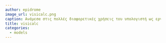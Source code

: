 ```yaml
---
author: epidrome
image_url: visicalc.png
caption: Ανάμεσα στις πολλές διαφορετικές χρήσεις του υπολογιστή ως εργαλείο (π.χ., επεξεργασία κειμένου, σχεδίαση, κτλ.), ξεχωρίζει η περίπτωση του VisiCalc που είναι το πρώτο δημοφιλές εργαλείο επεξεργασίας υπολογιστικών φύλλων, το οποίο μεταφέρει από το χαρτί στην οθόνη του υπολογιστή μια πολύ βασική διεργασία που κάνουν οι εταιρείες και τα νοικοκυριά για τη διαχείριση των οικονομικών τους.
title: visicalc
categories:
  - models
---
```

